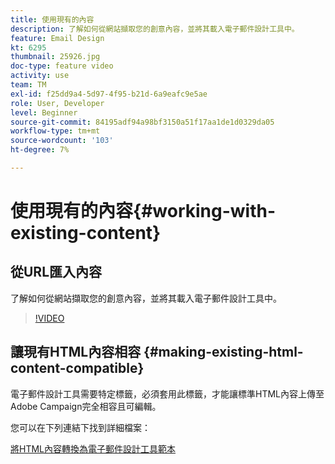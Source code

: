 ```yaml
---
title: 使用現有的內容
description: 了解如何從網站擷取您的創意內容，並將其載入電子郵件設計工具中。
feature: Email Design
kt: 6295
thumbnail: 25926.jpg
doc-type: feature video
activity: use
team: TM
exl-id: f25dd9a4-5d97-4f95-b21d-6a9eafc9e5ae
role: User, Developer
level: Beginner
source-git-commit: 84195adf94a98bf3150a51f17aa1de1d0329da05
workflow-type: tm+mt
source-wordcount: '103'
ht-degree: 7%

---
```


# 使用現有的內容{#working-with-existing-content}

## 從URL匯入內容

了解如何從網站擷取您的創意內容，並將其載入電子郵件設計工具中。

>[!VIDEO](https://video.tv.adobe.com/v/25926?quality=12)

## 讓現有HTML內容相容 {#making-existing-html-content-compatible}

電子郵件設計工具需要特定標籤，必須套用此標籤，才能讓標準HTML內容上傳至Adobe Campaign完全相容且可編輯。

您可以在下列連結下找到詳細檔案：

[將HTML內容轉換為電子郵件設計工具範本](https://experienceleague.adobe.com/docs/campaign-standard/using/designing-content/building-email-content/using-existing-content.html?lang=en)
